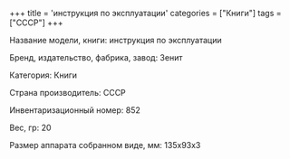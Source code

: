 +++
title = 'инструкция по эксплуатации'
categories = ["Книги"]
tags = ["СССР"]
+++

Название модели, книги: инструкция по эксплуатации

Бренд, издательство, фабрика, завод: Зенит

Категория: Книги

Страна производитель: СССР

Инвентаризационный номер: 852

Вес, гр: 20

Размер аппарата  собранном виде, мм: 135х93х3

